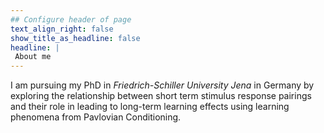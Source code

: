 ```yaml
---
## Configure header of page
text_align_right: false
show_title_as_headline: false
headline: |
 About me
---
```


<!-- this is a subheadline -->
I am pursuing my PhD in *Friedrich-Schiller University Jena* in Germany by exploring the relationship between short term stimulus response pairings and their role in leading to long-term learning effects using learning phenomena from Pavlovian Conditioning.